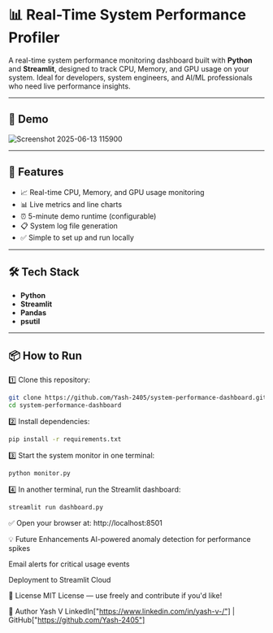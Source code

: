 # 📊 Real-Time System Performance Profiler

A real-time system performance monitoring dashboard built with **Python** and **Streamlit**, designed to track CPU, Memory, and GPU usage on your system. Ideal for developers, system engineers, and AI/ML professionals who need live performance insights.

---

## 📸 Demo

![Screenshot 2025-06-13 115900](https://github.com/user-attachments/assets/2e21b015-e47c-49c6-afe5-46d8a6a08e94)


---

## 🚀 Features

- 📈 Real-time CPU, Memory, and GPU usage monitoring
- 📊 Live metrics and line charts
- ⏰ 5-minute demo runtime (configurable)
- 📋 System log file generation
- ✅ Simple to set up and run locally

---

## 🛠️ Tech Stack

- **Python**
- **Streamlit**
- **Pandas**
- **psutil**

---

## 📦 How to Run

1️⃣ Clone this repository:
```bash
git clone https://github.com/Yash-2405/system-performance-dashboard.git
cd system-performance-dashboard
```
2️⃣ Install dependencies:
```bash
pip install -r requirements.txt
```
3️⃣ Start the system monitor in one terminal:
```bash
python monitor.py
```
4️⃣ In another terminal, run the Streamlit dashboard:
```bash
streamlit run dashboard.py
```
✅ Open your browser at: http://localhost:8501

💡 Future Enhancements
AI-powered anomaly detection for performance spikes

Email alerts for critical usage events

Deployment to Streamlit Cloud

📜 License
MIT License — use freely and contribute if you'd like!

🙌 Author
Yash V
LinkedIn["https://www.linkedin.com/in/yash-v-/"] | GitHub["https://github.com/Yash-2405"]
